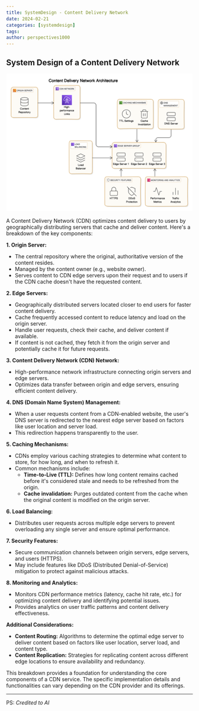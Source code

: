 ```yaml
---
title: SystemDesign - Content Delivery Network
date: 2024-02-21
categories: [systemdesign]
tags: 
author: perspectives1000
---
```


## **System Design of a Content Delivery Network**


![CDN](/assets/CDN-System.png "CDN")


A Content Delivery Network (CDN) optimizes content delivery to users by geographically distributing servers that cache and deliver content. Here's a breakdown of the key components:

**1. Origin Server:**

* The central repository where the original, authoritative version of the content resides.
* Managed by the content owner (e.g., website owner).
* Serves content to CDN edge servers upon their request and to users if the CDN cache doesn't have the requested content.

**2. Edge Servers:**

* Geographically distributed servers located closer to end users for faster content delivery.
* Cache frequently accessed content to reduce latency and load on the origin server.
* Handle user requests, check their cache, and deliver content if available.
* If content is not cached, they fetch it from the origin server and potentially cache it for future requests.

**3. Content Delivery Network (CDN) Network:**

* High-performance network infrastructure connecting origin servers and edge servers.
* Optimizes data transfer between origin and edge servers, ensuring efficient content delivery.

**4. DNS (Domain Name System) Management:**

* When a user requests content from a CDN-enabled website, the user's DNS server is redirected to the nearest edge server based on factors like user location and server load.
* This redirection happens transparently to the user.

**5. Caching Mechanisms:**

* CDNs employ various caching strategies to determine what content to store, for how long, and when to refresh it. 
* Common mechanisms include:
    * **Time-to-Live (TTL):** Defines how long content remains cached before it's considered stale and needs to be refreshed from the origin.
    * **Cache invalidation:** Purges outdated content from the cache when the original content is modified on the origin server.

**6. Load Balancing:**

* Distributes user requests across multiple edge servers to prevent overloading any single server and ensure optimal performance.

**7. Security Features:**

* Secure communication channels between origin servers, edge servers, and users (HTTPS).
* May include features like DDoS (Distributed Denial-of-Service) mitigation to protect against malicious attacks.

**8. Monitoring and Analytics:**

* Monitors CDN performance metrics (latency, cache hit rate, etc.) for optimizing content delivery and identifying potential issues.
* Provides analytics on user traffic patterns and content delivery effectiveness.

**Additional Considerations:**

* **Content Routing:**  Algorithms to determine the optimal edge server to deliver content based on factors like user location, server load, and content type. 
* **Content Replication:** Strategies for replicating content across different edge locations to ensure availability and redundancy.


This breakdown provides a foundation for understanding the core components of a CDN service. The specific implementation details and functionalities can vary depending on the CDN provider and its offerings.


-----
PS: *Credited to AI*
